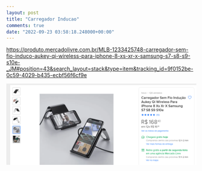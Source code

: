 ```yaml
---
layout: post
title: "Carregador Inducao"
comments: true
date: "2022-09-23 03:58:18.248000+00:00"
---
```



https://produto.mercadolivre.com.br/MLB-1233425748-carregador-sem-fio-induco-aukey-qi-wireless-para-iphone-8-xs-xr-x-samsung-s7-s8-s9-s10e-_JM#position=43&search_layout=stack&type=item&tracking_id=9f0152be-0c59-4029-b435-ecbf56f6cf9e

![](/assets/img/ocn7iGJ0w_b47b54c064265b985631e8f7844b0fc7.png)


